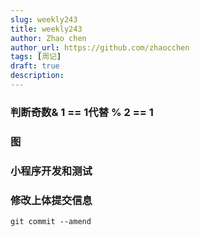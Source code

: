 ```yaml
---
slug: weekly243
title: weekly243
author: Zhao chen
author_url: https://github.com/zhaocchen
tags: [周记]
draft: true
description: 
---
```


### 判断奇数& 1 == 1代替 % 2 == 1


### 图


### 小程序开发和测试


### 
### 修改上体提交信息 


```
git commit --amend
```


